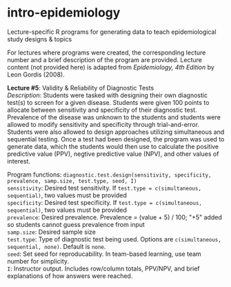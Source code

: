 # intro-epidemiology
Lecture-specific R programs for generating data to teach epidemiological study designs &amp; topics  
  
For lectures where programs were created, the corresponding lecture number and a brief description of the program are provided. Lecture content (not provided here) is adapted from *Epidemiology, 4th Edition* by Leon Gordis (2008).   
  
**Lecture \#5**: Validity &amp; Reliability of Diagnostic Tests  
  *Description*: Students were tasked with designing their own diagnostic test(s) to screen for a given disease. Students were given 100 points to allocate between sensitivity and specificity of their diagnostic test. Prevalence of the disease was unknown to the students and students were allowed to modify sensitivity and specificity through trial-and-error. Students were also allowed to design approaches utilizing simultaneous and sequential testing. Once a test had been designed, the program was used to generate data, which the students would then use to calculate the positive predictive value (PPV), negtive predictive value (NPV), and other values of interest.  
    
  Program functions: `diagnostic.test.design(sensitivity, specificity, prevalence, samp.size, test.type, seed, I)`  
    `sensitivity`: Desired test sensitivity. If `test.type = c(simultaneous, sequential)`, two values must be provided    
    `specificity`: Desired test specificity. If `test.type = c(simultaneous, sequential)`, two values must be provided  
    `prevalence`: Desired prevalence. Prevalence = (value + 5) / 100; "+5" added so students cannot guess prevalence from input  
    `samp.size`: Desired sample size  
    `test.type`: Type of diagnostic test being used. Options are `c(simultaneous, sequential, none)`. Default is `none`.  
    `seed`: Set seed for reproducability. In team-based learning, use team number for simplicity.  
    `I`: Instructor output. Includes row/column totals, PPV/NPV, and brief explanations of how answers were reached.  
